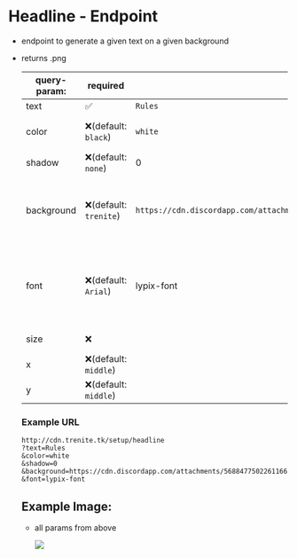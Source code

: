 # Headline - Endpoint

- endpoint to generate a given text on a given background

- returns .png

  | query-param: | required                | example:                                                     | values:                                                      |
  | ------------ | ----------------------- | ------------------------------------------------------------ | ------------------------------------------------------------ |
  | text         | :white_check_mark:      | `Rules`                                                      | string                                                       |
  | color        | :x:(default: `black`)   | `white`                                                      | css-color [rgb, hexa, name]                                  |
  | shadow       | :x:(default: `none`)    | 0                                                            | integer                                                      |
  | background   | :x:(default: `trenite`) | `https://cdn.discordapp.com/attachments/568847750226116609/747889843325108355/discord_basic.png` | [discord, default, default_small, minecraft, fortnite] / URL |
  | font         | :x:(default: `Arial`)   | lypix-font                                                   | [Burbank Big Condensed, Lypix, Arial, Times New Roman, Whitney Medium] |
  | size         | :x:                     |                                                              | integer (in px)                                              |
  | x            | :x:(default: `middle`)​  |                                                              | x-coord                                                      |
  | y            | :x:(default: `middle`)  |                                                              | y-coord                                                      |

  

  ### Example URL

  ```
  http://cdn.trenite.tk/setup/headline
  ?text=Rules
  &color=white
  &shadow=0
  &background=https://cdn.discordapp.com/attachments/568847750226116609/747889843325108355/discord_basic.png
  &font=lypix-font
  ```

  ## Example Image:

  - all params from above

    <kbd>

    <img src="https://github.com/Trenite/image-manipulation-api/blob/master/docs/setup/headline/headline.png"/>

    <kbd/>